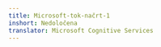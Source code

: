 ```yaml
---
title: Microsoft-tok-načrt-1
inshort: Nedoločena
translator: Microsoft Cognitive Services
---
```




